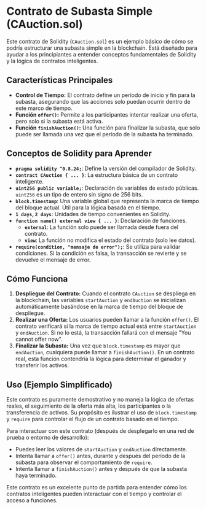 # Contrato de Subasta Simple (CAuction.sol)

Este contrato de Solidity (`CAuction.sol`) es un ejemplo básico de cómo se podría estructurar una subasta simple en la blockchain. Está diseñado para ayudar a los principiantes a entender conceptos fundamentales de Solidity y la lógica de contratos inteligentes.

## Características Principales

*   **Control de Tiempo:** El contrato define un período de inicio y fin para la subasta, asegurando que las acciones solo puedan ocurrir dentro de este marco de tiempo.
*   **Función `offer()`:** Permite a los participantes intentar realizar una oferta, pero solo si la subasta está activa.
*   **Función `finishAuction()`:** Una función para finalizar la subasta, que solo puede ser llamada una vez que el período de la subasta ha terminado.

## Conceptos de Solidity para Aprender

*   **`pragma solidity ^0.8.24;`**: Define la versión del compilador de Solidity.
*   **`contract CAuction { ... }`**: La estructura básica de un contrato inteligente.
*   **`uint256 public variable;`**: Declaración de variables de estado públicas. `uint256` es un tipo de entero sin signo de 256 bits.
*   **`block.timestamp`**: Una variable global que representa la marca de tiempo del bloque actual. Útil para la lógica basada en el tiempo.
*   **`1 days`, `2 days`**: Unidades de tiempo convenientes en Solidity.
*   **`function name() external view { ... }`**: Declaración de funciones.
    *   **`external`**: La función solo puede ser llamada desde fuera del contrato.
    *   **`view`**: La función no modifica el estado del contrato (solo lee datos).
*   **`require(condition, "mensaje de error");`**: Se utiliza para validar condiciones. Si la condición es falsa, la transacción se revierte y se devuelve el mensaje de error.

## Cómo Funciona

1.  **Despliegue del Contrato:** Cuando el contrato `CAuction` se despliega en la blockchain, las variables `startAuction` y `endAuction` se inicializan automáticamente basándose en la marca de tiempo del bloque de despliegue.
2.  **Realizar una Oferta:** Los usuarios pueden llamar a la función `offer()`. El contrato verificará si la marca de tiempo actual está entre `startAuction` y `endAuction`. Si no lo está, la transacción fallará con el mensaje "You cannot offer now".
3.  **Finalizar la Subasta:** Una vez que `block.timestamp` es mayor que `endAuction`, cualquiera puede llamar a `finishAuction()`. En un contrato real, esta función contendría la lógica para determinar el ganador y transferir los activos.

## Uso (Ejemplo Simplificado)

Este contrato es puramente demostrativo y no maneja la lógica de ofertas reales, el seguimiento de la oferta más alta, los participantes o la transferencia de activos. Su propósito es ilustrar el uso de `block.timestamp` y `require` para controlar el flujo de un contrato basado en el tiempo.

Para interactuar con este contrato (después de desplegarlo en una red de prueba o entorno de desarrollo):

*   Puedes leer los valores de `startAuction` y `endAuction` directamente.
*   Intenta llamar a `offer()` antes, durante y después del período de la subasta para observar el comportamiento de `require`.
*   Intenta llamar a `finishAuction()` antes y después de que la subasta haya terminado.

Este contrato es un excelente punto de partida para entender cómo los contratos inteligentes pueden interactuar con el tiempo y controlar el acceso a funciones.
